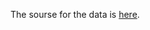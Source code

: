 The sourse for the data is [here](https://data.cityofchicago.org/Transportation/CTA-Ridership-L-Station-Entries-Daily-Totals/5neh-572f).
